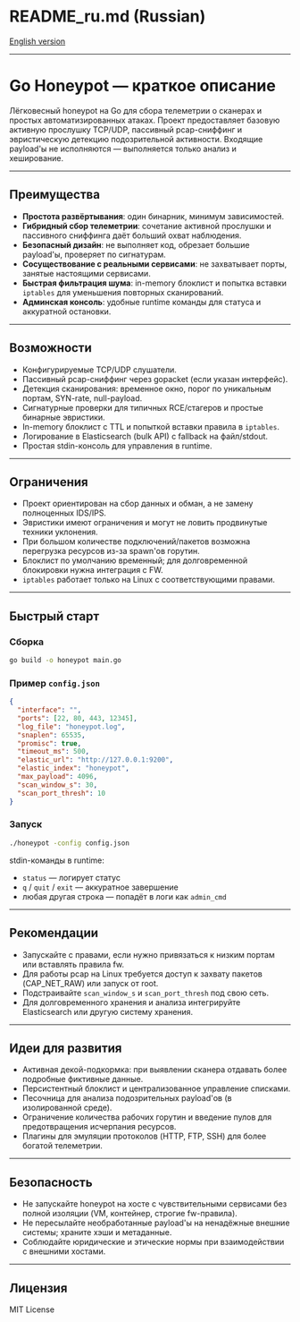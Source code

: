 # README_ru.md (Russian)

[English version](./README.md)

---

# Go Honeypot — краткое описание

Лёгковесный honeypot на Go для сбора телеметрии о сканерах и простых автоматизированных атаках. Проект предоставляет базовую активную прослушку TCP/UDP, пассивный pcap-сниффинг и эвристическую детекцию подозрительной активности. Входящие payload'ы не исполняются — выполняется только анализ и хеширование.

---

## Преимущества

- **Простота развёртывания**: один бинарник, минимум зависимостей.
- **Гибридный сбор телеметрии**: сочетание активной прослушки и пассивного сниффинга даёт больший охват наблюдения.
- **Безопасный дизайн**: не выполняет код, обрезает большие payload'ы, проверяет по сигнатурам.
- **Сосуществование с реальными сервисами**: не захватывает порты, занятые настоящими сервисами.
- **Быстрая фильтрация шума**: in-memory блоклист и попытка вставки `iptables` для уменьшения повторных сканирований.
- **Админская консоль**: удобные runtime команды для статуса и аккуратной остановки.

---

## Возможности

- Конфигурируемые TCP/UDP слушатели.
- Пассивный pcap-сниффинг через gopacket (если указан интерфейс).
- Детекция сканирования: временное окно, порог по уникальным портам, SYN-rate, null-payload.
- Сигнатурные проверки для типичных RCE/стагеров и простые бинарные эвристики.
- In-memory блоклист с TTL и попыткой вставки правила в `iptables`.
- Логирование в Elasticsearch (bulk API) с fallback на файл/stdout.
- Простая stdin-консоль для управления в runtime.

---

## Ограничения

- Проект ориентирован на сбор данных и обман, а не замену полноценных IDS/IPS.
- Эвристики имеют ограничения и могут не ловить продвинутые техники уклонения.
- При большом количестве подключений/пакетов возможна перегрузка ресурсов из-за spawn'ов горутин.
- Блоклист по умолчанию временный; для долговременной блокировки нужна интеграция с FW.
- `iptables` работает только на Linux с соответствующими правами.

---

## Быстрый старт

### Сборка

```bash
go build -o honeypot main.go
```

### Пример `config.json`

```json
{
  "interface": "",
  "ports": [22, 80, 443, 12345],
  "log_file": "honeypot.log",
  "snaplen": 65535,
  "promisc": true,
  "timeout_ms": 500,
  "elastic_url": "http://127.0.0.1:9200",
  "elastic_index": "honeypot",
  "max_payload": 4096,
  "scan_window_s": 30,
  "scan_port_thresh": 10
}
```

### Запуск

```bash
./honeypot -config config.json
```

stdin-команды в runtime:
- `status` — логирует статус
- `q` / `quit` / `exit` — аккуратное завершение
- любая другая строка — попадёт в логи как `admin_cmd`

---

## Рекомендации

- Запускайте с правами, если нужно привязаться к низким портам или вставлять правила fw.
- Для работы pcap на Linux требуется доступ к захвату пакетов (CAP_NET_RAW) или запуск от root.
- Подстраивайте `scan_window_s` и `scan_port_thresh` под свою сеть.
- Для долговременного хранения и анализа интегрируйте Elasticsearch или другую систему хранения.

---

## Идеи для развития

- Активная декой-подкормка: при выявлении сканера отдавать более подробные фиктивные данные.
- Персистентный блоклист и централизованное управление списками.
- Песочница для анализа подозрительных payload'ов (в изолированной среде).
- Ограничение количества рабочих горутин и введение пулов для предотвращения исчерпания ресурсов.
- Плагины для эмуляции протоколов (HTTP, FTP, SSH) для более богатой телеметрии.

---

## Безопасность

- Не запускайте honeypot на хосте с чувствительными сервисами без полной изоляции (VM, контейнер, строгие fw-правила).
- Не пересылайте необработанные payload'ы на ненадёжные внешние системы; храните хэши и метаданные.
- Соблюдайте юридические и этические нормы при взаимодействии с внешними хостами.

---

## Лицензия

MIT License 

